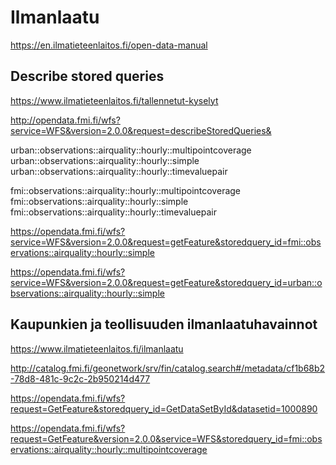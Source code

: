 # Ilmanlaatu

https://en.ilmatieteenlaitos.fi/open-data-manual

## Describe stored queries

https://www.ilmatieteenlaitos.fi/tallennetut-kyselyt

http://opendata.fmi.fi/wfs?service=WFS&version=2.0.0&request=describeStoredQueries&

urban::observations::airquality::hourly::multipointcoverage   
urban::observations::airquality::hourly::simple   
urban::observations::airquality::hourly::timevaluepair

fmi::observations::airquality::hourly::multipointcoverage   
fmi::observations::airquality::hourly::simple   
fmi::observations::airquality::hourly::timevaluepair

https://opendata.fmi.fi/wfs?service=WFS&version=2.0.0&request=getFeature&storedquery_id=fmi::observations::airquality::hourly::simple

https://opendata.fmi.fi/wfs?service=WFS&version=2.0.0&request=getFeature&storedquery_id=urban::observations::airquality::hourly::simple

## Kaupunkien ja teollisuuden ilmanlaatuhavainnot

https://www.ilmatieteenlaitos.fi/ilmanlaatu

http://catalog.fmi.fi/geonetwork/srv/fin/catalog.search#/metadata/cf1b68b2-78d8-481c-9c2c-2b950214d477

https://opendata.fmi.fi/wfs?request=GetFeature&storedquery_id=GetDataSetById&datasetid=1000890

https://opendata.fmi.fi/wfs?request=GetFeature&version=2.0.0&service=WFS&storedquery_id=fmi::observations::airquality::hourly::multipointcoverage
